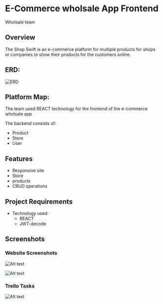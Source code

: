 
# E-Commerce wholsale App Frontend 

Wholsale team
## Overview

The Shop Swift is an e-commerce  platform for multiple products for shops or companies to show their products for the customers online. 

## ERD: 
![ERD](https://github.com/iAliJ/shop-swift-backend/assets/47180374/81e48a28-2fc2-4b77-9fca-fa58f345c1bd)

## Platform Map: 

The team used REACT technology for the frontend of the e-commerce wholsale app

The backend consists of: 

- Product
- Store 
- User

## Features

- Responsive site
- Store 
- products 
- CRUD operations 

## Project Requirements

- Technology used: 
  - REACT 
  - JWT-decode


## Screenshots

### Website Screenshots

![Alt text](<Public/images/Screenshot 2024-01-04 at 6.42.23 AM.png>)

![Alt text](<Public/images/Screenshot 2024-01-04 at 6.43.05 AM.png>)

### Trello Tasks
![Alt text](<Public/images/Screenshot 2024-01-04 at 6.45.48 AM.png>)
